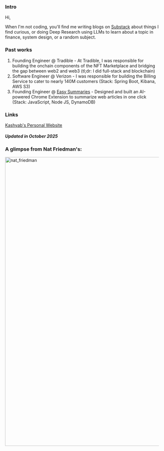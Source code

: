 
### Intro

Hi,

When I'm not coding, you'll find me writing blogs on [Substack](https://kashyabnarrates.substack.com/) about things I find curious, or doing Deep Research using LLMs to learn about a topic in finance, system design, or a random subject.

### Past works
1. Founding Engineer @ Tradible - At Tradible, I was responsible for building the onchain components of the NFT Marketplace and bridging the gap between web2 and web3 (tl;dr: I did full-stack and blockchain)
1. Software Engineer @ Verizon - I was responsible for building the Billing Service to cater to nearly 140M customers (Stack: Spring Boot, Kibana, AWS S3)
2. Founding Engineer @ [Easy Summaries](https://www.summerize.ai/) - Designed and built an AI-powered Chrome Extension to summarize web articles in one click (Stack: JavaScript, Node JS, DynamoDB)

### Links

[Kashyab's Personal Website](https://kashyab.vercel.app?medium=github-bio)

##### Updated in October 2025

### A glimpse from Nat Friedman's:
<img width="1049" height="948" alt="nat_friedman" src="https://github.com/user-attachments/assets/f3fd5005-708b-47ad-bee8-7cb2f2af8e1a" />

